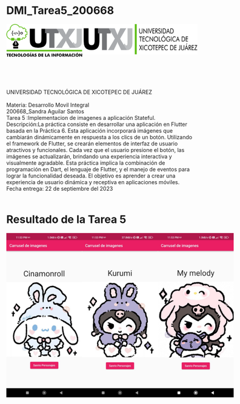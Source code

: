 # DMI_Tarea5_200668
<div style="display: flex; justify-content: space-between;">
    <img align="left" src="https://github.com/MauricioRL15/Logos_UTXJ/blob/main/LOGO%20TIC.png?raw=true" alt="Imagen 1" width="200"; />
    <img align="right" src="https://github.com/MauricioRL15/Logos_UTXJ/blob/main/LOGO%20UTXJ%202019.png?raw=true" alt="Imagen 2" width="300" height="80" />
</div><br><br><br><br><br>
UNIVERSIDAD TECNOLÓGICA DE XICOTEPEC DE JUÁREZ <br><br>
Materia: Desarrollo Movil Integral <br>
200668_Sandra Aguilar Santos<br>
Tarea 5 :Implementacion de imagenes a aplicación Stateful. <br>
Descripción:La práctica consiste en desarrollar una aplicación en Flutter basada en la Práctica 6. Esta aplicación incorporará imágenes que cambiarán dinámicamente en respuesta a los clics de un botón. Utilizando el framework de Flutter, se crearán elementos de interfaz de usuario atractivos y funcionales. Cada vez que el usuario presione el botón, las imágenes se actualizarán, brindando una experiencia interactiva y visualmente agradable. Esta práctica implica la combinación de programación en Dart, el lenguaje de Flutter, y el manejo de eventos para lograr la funcionalidad deseada. El objetivo es aprender a crear una experiencia de usuario dinámica y receptiva en aplicaciones móviles. <br>
Fecha entrega: 22 de septiembre del 2023 <br> <br>

# Resultado de la Tarea 5

<div style="display: flex; justify-content:">
 <img align="left" src="tarea5_200668/images/0dfb035d-dd15-43f0-9e82-713411b91c1f.jpg?raw=true" alt="Imagen 1" width="200";/>
<img align="left" src="tarea5_200668/images/270a18b8-3e67-431f-8d47-f59882ede28a.jpg?raw=true" alt="Imagen 2"  width="200" />
<img align="left" src="tarea5_200668/images/84ad7070-2dd5-4037-984a-fc97b2310e63.jpg?raw=true" alt="Imagen 2"  width="200" />
</div>
